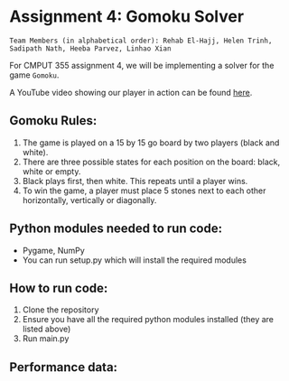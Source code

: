 # Assignment 4: Gomoku Solver 
`Team Members (in alphabetical order): Rehab El-Hajj, Helen Trinh, Sadipath Nath, Heeba Parvez, Linhao Xian`

For CMPUT 355 assignment 4, we will be implementing a solver for the game `Gomoku`. 

A YouTube video showing our player in action can be found [here](https://youtu.be/nz6EliS-eoI).

## Gomoku Rules: 
1. The game is played on a 15 by 15 go board by two players (black and white).
2. There are three possible states for each position on the board: black, white or empty.
3. Black plays first, then white. This repeats until a player wins. 
4. To win the game, a player must place 5 stones next to each other horizontally, vertically or diagonally.

## Python modules needed to run code:
* Pygame, NumPy 
* You can run setup.py which will install the required modules 

## How to run code:

1. Clone the repository 
2. Ensure you have all the required python modules installed (they are listed above) 
3. Run main.py 

## Performance data:
